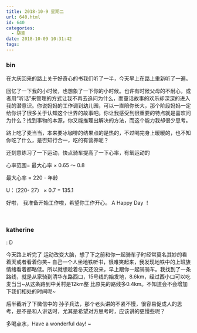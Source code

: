 ```yaml
---
title: 2018-10-9 星期二
url: 640.html
id: 640
categories:
  - 随笔
date: 2018-10-09 10:31:42
tags:
---
```


### bin

在大庆回来的路上关于好奇心的书我们听了一半，今天早上在路上重新听了一遍。

回忆了一下我的小时候，也想象了一下你的小时候。也许有时候父母的不耐心，或者用“听话”来管理的方式让我不再去追问为什么，而童话故事的欢乐却深深的进入我的潜意识。你说妈妈的工作调到幼儿园，可以一直陪你长大，那个阶段妈妈一定给你讲了很多关于认知这个世界的故事吧。你让我感受到很重要的特点就是喜欢问为什么？找到事物的本源，你又能推理出解决的方法，而这个能力我却很少思考。

路上吃了麦当当，本来要冰咖啡的结果点的是热的，不过喝完身上暖暖的，也不知你吃了什么，是否知行合一，吃的有营养呢？

还刻意练习了一下运动，快点骑车提高了一下心率，有氧运动的

心率范围= 最大心率 × 0.65 ～ 0.8

最大心率 = 220 - 年龄

U：（220- 27） × 0.7 = 135.1

好啦， 我准备开始工作啦，希望你工作开心。 A Happy Day ！

 

### katherine

: D

今天路上听完了 运动改变大脑，想了下之前和你一起骑车子时经常莫名其妙的看着天或者看着你笑~ 自己一个人坐地铁听书，很难笑起来，我发现地铁中的上班族情绪看着都略低。所以就想趁着冬天还没来，早上跟你一起骑骑车。我找到了一条路线，就是从家骑到清华东路西口，15号线的始发地，8.6km，经过西小口可以吃麦当当~从这条路到中关村是12km整 比原先的路线多0.4km。不知道会不会增加下我们相处的时间呢~

后半截听了下微信中的 孙子兵法，那个老头讲的不紧不慢，很容易促成人的思考，是不是和人讲话时，尤其是希望对方思考时，应该讲的更慢些呢？

多喝点水，Have a wonderful day! ~